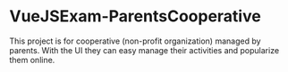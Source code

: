 # VueJSExam-ParentsCooperative
This project is for cooperative (non-profit organization) managed by parents. With the UI they can easy manage their activities and popularize them online. 
